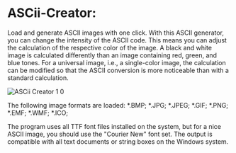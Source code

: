 # ASCii-Creator:

Load and generate ASCII images with one click.
With this ASCII generator, you can change the intensity of the ASCII code. This means you can adjust the calculation of the respective color of the image. A black and white image is calculated differently than an image containing red, green, and blue tones. For a universal image, i.e., a single-color image, the calculation can be modified so that the ASCII conversion is more noticeable than with a standard calculation.

![ASCii Creator 1 0](https://github.com/user-attachments/assets/e5bf9bb3-7426-4563-a190-2b01ed53e82c)

The following image formats are loaded:
*.BMP; *.JPG; *.JPEG; *.GIF; *.PNG; *.EMF; *.WMF; *.ICO;

The program uses all TTF font files installed on the system, but for a nice ASCII image, you should use the "Courier New" font set.
The output is compatible with all text documents or string boxes on the Windows system.
